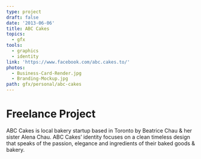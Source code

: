 ```yaml
---
type: project
draft: false
date: '2013-06-06'
title: ABC Cakes
topics:
  - gfx
tools:
  - graphics
  - identity
link: 'https://www.facebook.com/abc.cakes.to/'
photos:
  - Business-Card-Render.jpg
  - Branding-Mockup.jpg
path: gfx/personal/abc-cakes
---
```

# Freelance Project
ABC Cakes is local bakery startup based in Toronto by Beatrice Chau & her sister Alena Chau. ABC Cakes’ identity focuses on a clean timeless design that speaks of the passion, elegance and ingredients of their baked goods & bakery.
